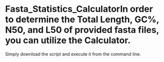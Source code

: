 # Fasta_Statistics_CalculatorIn order to determine the Total Length, GC%, N50, and L50 of provided fasta files, you can utilize the Calculator. 
Simply download the script and execute it from the command line.
